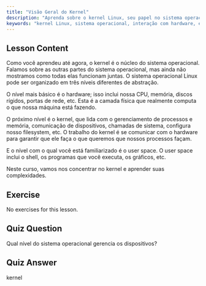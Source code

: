 ```yaml
---
title: "Visão Geral do Kernel"
description: "Aprenda sobre o kernel Linux, seu papel no sistema operacional e como ele interage com o hardware e o espaço do usuário. Entenda os componentes centrais do SO."
keywords: "kernel Linux, sistema operacional, interação com hardware, espaço do usuário, tutorial Linux, guia para iniciantes"
---
```


## Lesson Content

Como você aprendeu até agora, o kernel é o núcleo do sistema operacional. Falamos sobre as outras partes do sistema operacional, mas ainda não mostramos como todas elas funcionam juntas. O sistema operacional Linux pode ser organizado em três níveis diferentes de abstração.

O nível mais básico é o hardware; isso inclui nossa CPU, memória, discos rígidos, portas de rede, etc. Esta é a camada física que realmente computa o que nossa máquina está fazendo.

O próximo nível é o kernel, que lida com o gerenciamento de processos e memória, comunicação de dispositivos, chamadas de sistema, configura nosso filesystem, etc. O trabalho do kernel é se comunicar com o hardware para garantir que ele faça o que queremos que nossos processos façam.

E o nível com o qual você está familiarizado é o user space. O user space inclui o shell, os programas que você executa, os gráficos, etc.

Neste curso, vamos nos concentrar no kernel e aprender suas complexidades.

## Exercise

No exercises for this lesson.

## Quiz Question

Qual nível do sistema operacional gerencia os dispositivos?

## Quiz Answer

kernel
